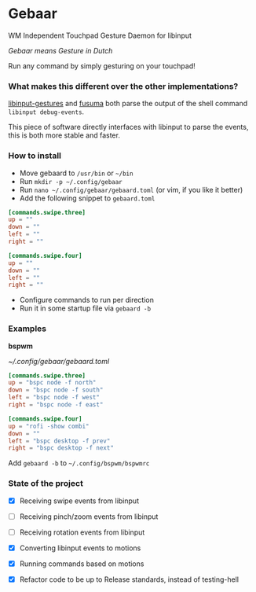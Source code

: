 Gebaar
=========

WM Independent Touchpad Gesture Daemon for libinput

_Gebaar means Gesture in Dutch_

Run any command by simply gesturing on your touchpad!

### What makes this different over the other implementations?

[libinput-gestures](https://github.com/bulletmark/libinput-gestures) and [fusuma](https://github.com/iberianpig/fusuma) both parse the output of the shell command `libinput debug-events`.

This piece of software directly interfaces with libinput to parse the events, this is both more stable and faster.

### How to install

- Move gebaard to `/usr/bin` or `~/bin`
- Run `mkdir -p ~/.config/gebaar`
- Run `nano ~/.config/gebaar/gebaard.toml` (or vim, if you like it better)
- Add the following snippet to `gebaard.toml`

```toml
[commands.swipe.three]
up = ""
down = ""
left = ""
right = ""

[commands.swipe.four]
up = ""
down = ""
left = ""
right = ""
```
- Configure commands to run per direction
- Run it in some startup file via `gebaard -b`

### Examples

**bspwm**

_~/.config/gebaar/gebaard.toml_
```toml
[commands.swipe.three]
up = "bspc node -f north"
down = "bspc node -f south"
left = "bspc node -f west"
right = "bspc node -f east"

[commands.swipe.four]
up = "rofi -show combi"
down = ""
left = "bspc desktop -f prev"
right = "bspc desktop -f next"
```

Add `gebaard -b` to `~/.config/bspwm/bspwmrc`

### State of the project

- [x] Receiving swipe events from libinput
- [ ] Receiving pinch/zoom events from libinput
- [ ] Receiving rotation events from libinput
- [x] Converting libinput events to motions
- [x] Running commands based on motions
- [x] Refactor code to be up to Release standards, instead of testing-hell

